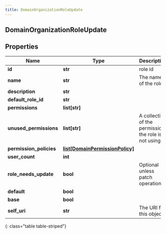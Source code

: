 ```yaml
---
title: DomainOrganizationRoleUpdate
---
```

## DomainOrganizationRoleUpdate

## Properties

|Name | Type | Description | Notes|
|------------ | ------------- | ------------- | -------------|
| **id** | **str** | role id | [optional] |
| **name** | **str** | The name of the role | |
| **description** | **str** |  | [optional] |
| **default_role_id** | **str** |  | [optional] |
| **permissions** | **list[str]** |  | [optional] |
| **unused_permissions** | **list[str]** | A collection of the permissions the role is not using | [optional] |
| **permission_policies** | [**list[DomainPermissionPolicy]**](DomainPermissionPolicy.html) |  | [optional] |
| **user_count** | **int** |  | [optional] |
| **role_needs_update** | **bool** | Optional unless patch operation. | [optional] |
| **default** | **bool** |  | [optional] |
| **base** | **bool** |  | [optional] |
| **self_uri** | **str** | The URI for this object | [optional] |
{: class="table table-striped"}


